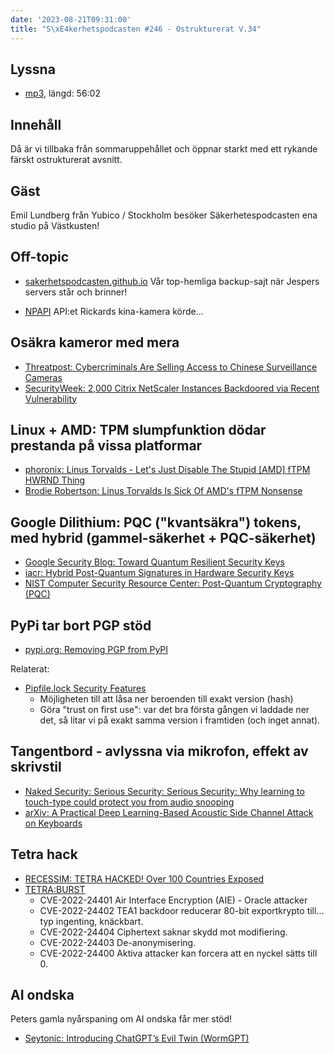 ```yaml
---
date: '2023-08-21T09:31:00'
title: "S\xE4kerhetspodcasten #246 - Ostrukturerat V.34"
---
```

## Lyssna
* [mp3](https://traffic.libsyn.com/secure/sakerhetspodcasten/2023-08-16_Ostrukt.mp3?dest-id=117848), längd: 56:02

## Innehåll
Då är vi tillbaka från sommaruppehållet och öppnar starkt med ett rykande färskt
ostrukturerat avsnitt.

## Gäst

Emil Lundberg från Yubico / Stockholm besöker Säkerhetespodcasten ena studio
på Västkusten!

## Off-topic

* [sakerhetspodcasten.github.io](https://sakerhetspodcasten.github.io/)
  Vår top-hemliga backup-sajt när Jespers servers står och brinner!

* [NPAPI](https://en.wikipedia.org/wiki/NPAPI)
  API:et Rickards kina-kamera körde...

## Osäkra kameror med mera

* [Threatpost: Cybercriminals Are Selling Access to Chinese Surveillance Cameras](https://threatpost.com/cybercriminals-are-selling-access-to-chinese-surveillance-cameras/180478/)
* [SecurityWeek: 2,000 Citrix NetScaler Instances Backdoored via Recent Vulnerability](https://www.securityweek.com/2000-citrix-netscaler-instances-backdoored-via-recent-vulnerability/)

## Linux + AMD: TPM slumpfunktion dödar prestanda på vissa platformar

* [phoronix: Linus Torvalds - Let's Just Disable The Stupid [AMD] fTPM HWRND Thing](https://www.phoronix.com/news/Torvalds-fTPM-RNG-Woes)
* [Brodie Robertson: Linus Torvalds Is Sick Of AMD's fTPM Nonsense](https://www.youtube.com/watch?v=0AwwAN0ysLQ)

## Google Dilithium: PQC ("kvantsäkra") tokens, med hybrid (gammel-säkerhet + PQC-säkerhet)

* [Google Security Blog: Toward Quantum Resilient Security Keys](https://security.googleblog.com/2023/08/toward-quantum-resilient-security-keys.html)
* [iacr: Hybrid Post-Quantum Signatures in Hardware Security Keys](https://eprint.iacr.org/2022/1225.pdf)
* [NIST Computer Security Resource Center: Post-Quantum Cryptography (PQC)](https://csrc.nist.gov/projects/post-quantum-cryptography)

## PyPi tar bort PGP stöd

* [pypi.org: Removing PGP from PyPI](https://blog.pypi.org/posts/2023-05-23-removing-pgp/)

Relaterat:

* [Pipfile.lock Security Features](https://pipenv.pypa.io/en/latest/pipfile/)
  * Möjligheten till att låsa ner beroenden till exakt version (hash)
  * Göra "trust on first use": var det bra första gången vi laddade ner det,
    så litar vi på exakt samma version i framtiden (och inget annat).

## Tangentbord - avlyssna via mikrofon, effekt av skrivstil

* [Naked Security: Serious Security: Serious Security: Why learning to touch-type could protect you from audio snooping](https://nakedsecurity.sophos.com/2023/08/08/serious-security-why-learning-to-touch-type-could-protect-you-from-audio-snooping/)
* [arXiv: A Practical Deep Learning-Based Acoustic Side Channel Attack on Keyboards](https://arxiv.org/pdf/2308.01074.pdf)

## Tetra hack

* [RECESSIM: TETRA HACKED! Over 100 Countries Exposed](https://www.youtube.com/watch?v=LUx7uzbq-W0)
* [TETRA:BURST](https://tetraburst.com/)
  * CVE-2022-24401 Air Interface Encryption (AIE) - Oracle attacker
  * CVE-2022-24402 TEA1 backdoor reducerar 80-bit exportkrypto till... typ ingenting, knäckbart.
  * CVE-2022-24404 Ciphertext saknar skydd mot modifiering.
  * CVE-2022-24403 De-anonymisering.
  * CVE-2022-24400 Aktiva attacker kan forcera att en nyckel sätts till 0.

## AI ondska

Peters gamla nyårspaning om AI ondska får mer stöd!

* [Seytonic: Introducing ChatGPT’s Evil Twin (WormGPT)](https://www.youtube.com/watch?v=z3VWoXcx_5A)
